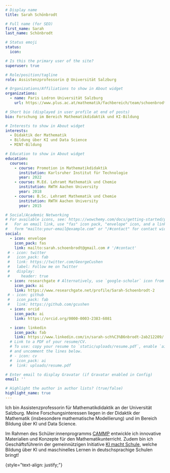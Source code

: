 ```yaml
---
# Display name
title: Sarah Schönbrodt

# Full name (for SEO)
first_name: Sarah
last_name: Schönbrodt

# Status emoji
status:
  icon: 

# Is this the primary user of the site?
superuser: true

# Role/position/tagline
role: Assistenzprofessorin @ Universität Salzburg 

# Organizations/Affiliations to show in About widget
organizations:
  - name: Paris Lodron Universität Salzburg
    url: https://www.plus.ac.at/mathematik/fachbereich/team/schoenbrodt-sarah/

# Short bio (displayed in user profile at end of posts)
bio: Forschung im Bereich Mathematikdidaktik und KI-Bildung

# Interests to show in About widget
interests:
  - Didaktik der Mathematik
  - Bildung über KI und Data Science
  - MINT-Bildung

# Education to show in About widget
education:
  courses:
    - course: Promotion in Mathematikdidaktik 
      institution: Karlsruher Institut für Technologie
      year: 2022
    - course: M.Ed. Lehramt Mathematik und Chemie
      institution: RWTH Aachen University
      year: 2018
    - course: B.Sc. Lehramt Mathematik und Chemie
      institution: RWTH Aachen University
      year: 2015

# Social/Academic Networking
# For available icons, see: https://wowchemy.com/docs/getting-started/page-builder/#icons
#   For an email link, use "fas" icon pack, "envelope" icon, and a link in the
#   form "mailto:your-email@example.com" or "/#contact" for contact widget.
social:
  - icon: envelope
    icon_pack: fas
    link: mailto:sarah.schoenbrodt@gmail.com # '/#contact'
 # - icon: twitter
 #   icon_pack: fab
 #   link: https://twitter.com/GeorgeCushen
 #   label: Follow me on Twitter
 #   display:
 #     header: true
  - icon: researchgate # Alternatively, use `google-scholar` icon from `ai` icon pack or graduation-cap
    icon_pack: ai
    link: https://www.researchgate.net/profile/Sarah-Schoenbrodt-2
 # - icon: github
 #   icon_pack: fab
 #   link: https://github.com/gcushen
  - icon: orcid
    icon_pack: ai
    link: https://orcid.org/0000-0003-2383-6081

  - icon: linkedin
    icon_pack: fab
    link: https://www.linkedin.com/in/sarah-sch%C3%B6nbrodt-2ab212209/
  # Link to a PDF of your resume/CV.
  # To use: copy your resume to `static/uploads/resume.pdf`, enable `ai` icons in `params.yaml`,
  # and uncomment the lines below.
  # - icon: cv
  #  icon_pack: ai
  #  link: uploads/resume.pdf

# Enter email to display Gravatar (if Gravatar enabled in Config)
email: ''

# Highlight the author in author lists? (true/false)
highlight_name: true
---
```


Ich bin Assistenzprofessorin für Mathematikdidaktik an der Universität Salzburg. Meine Forschungsinteressen liegen in der Didaktik der Mathematik (insbesondere mathematische Modellierung) und im Bereich Bildung über KI und Data Science.<br>

Im Rahmen des Schüler:innenprogramms <a href="https://www.cammp.online/">CAMMP</a> entwickle ich innovative Materialien und Konzepte für den Mathematikunterricht. Zudem bin ich Geschäftsführerin der gemeinnützigen Initiative <a href="http://ki-macht-schule.de">KI macht Schule</a>, welche Bildung über KI und maschinelles Lernen in deutschsprachige Schulen bringt! 

{style="text-align: justify;"}
